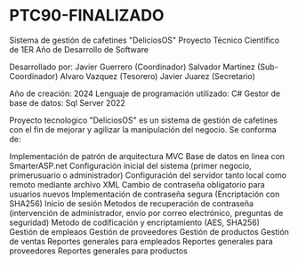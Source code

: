 # PTC90-FINALIZADO
Sistema de gestión de cafetines "DeliciosOS" Proyecto Técnico Científico de 1ER Año de Desarrollo de Software

Desarrollado por: 
Javier Guerrero (Coordinador) 
Salvador Martinez (Sub-Coordinador)
Alvaro Vazquez (Tesorero)
Javier Juarez (Secretario)

Año de creación: 2024 
Lenguaje de programación utilizado: C# Gestor de base de datos: Sql Server 2022 

Proyecto tecnologico "DeliciosOS" es un sistema de gestión de cafetines con el fin de mejorar y agilizar la manipulación del negocio.
Se conforma de:

Implementación de patrón de arquitectura MVC
Base de datos en linea con SmarterASP.net
Configuración inicial del sistema (primer negocio, primerusuario o administrador)
Configuración del servidor tanto local como remoto mediante archivo XML
Cambio de contraseña obligatorio para usuarios nuevos
Implementación de contraseña segura (Encriptación con SHA256)
Inicio de sesión
Metodos de recuperación de contraseña (intervención de administrador, envío por correo electrónico, preguntas de seguridad)
Metodo de codificación y encriptamiento (AES, SHA256)
Gestión de empleaos
Gestión de proveedores
Gestión de productos
Gestión de ventas
Reportes generales para empleados
Reportes generales para proveedores
Reportes generales para productos
